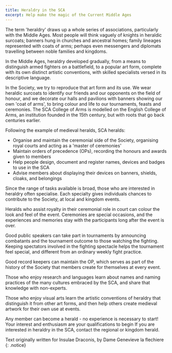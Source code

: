 ```yaml
---
title: Heraldry in the SCA
excerpt: Help make the magic of the Current Middle Ages
---
```

The term 'heraldry' draws up a whole series of associations, particularly with the Middle Ages.
Most people will think vaguely of knights in heraldic surcoats; banners hung in churches and ancestral homes; family lineages represented with coats of arms; perhaps even messengers and diplomats travelling between noble families and kingdoms.

In the Middle Ages, heraldry developed gradually, from a means to distinguish armed fighters on a battlefield, to a popular art form, complete with its own distinct artistic conventions, with skilled specialists versed in its descriptive language.

In the Society, we try to reproduce that art form and its use. We wear heraldic surcoats to identify our friends and our opponents on the field of honour, and we decorate our halls and pavilions with banners showing our own 'coat of arms', to bring colour and life to our tournaments, feasts and ceremonies.
The SCA College of Arms is modelled on the English College of Arms, an institution founded in the 15th century, but with roots that go back centuries earlier. 

Following the example of medieval heralds, SCA heralds:
* Organise and maintain the ceremonial side of the Society, organising royal courts and acting as a 'master of ceremonies'
* Maintain orders of precedence (OPs), recording the honours and awards given to members
* Help people design, document and register names, devices and badges to use in the SCA
* Advise members about displaying their devices on banners, shields, cloaks, and belongings

Since the range of tasks available is broad, those who are interested in heraldry often specialise. Each specialty gives individuals chances to contribute to the Society, at local and kingdom events.

Heralds who assist royalty in their ceremonial role in court can colour the look and feel of the event. Ceremonies are special occasions, and the experiences and memories stay with the participants long after the event is over.

Good public speakers can take part in tournaments by announcing combatants and the tournament outcome to those watching the fighting. Keeping spectators involved in the fighting spectacle helps the tournament feel special, and different from an ordinary weekly fight practice.

Good record keepers can maintain the OP, which serves as part of the history of the Society that members create for themselves at every event.

Those who enjoy research and languages learn about names and naming practices of the many cultures embraced by the SCA, and share that knowledge with non-experts.

Those who enjoy visual arts learn the artistic conventions of heraldry that distinguish it from other art forms, and then help others create medieval artwork for their own use at events.

Any member can become a herald - no experience is necessary to start! Your interest and enthusiasm are your qualifications to begin If you are interested in heraldry in the SCA, contact the regional or kingdom herald.
  
Text originally written for Insulae Draconis, by Dame Genevieve la flechiere
{: .notice}